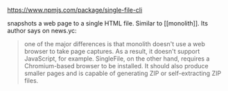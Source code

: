 https://www.npmjs.com/package/single-file-cli

snapshots a web page to a single HTML file. Similar to [[monolith]]. Its author says on news.yc:

> one of the major differences is that monolith doesn't use a web browser to take page captures. As a result, it doesn't support JavaScript, for example. SingleFile, on the other hand, requires a Chromium-based browser to be installed. It should also produce smaller pages and is capable of generating ZIP or self-extracting ZIP files.